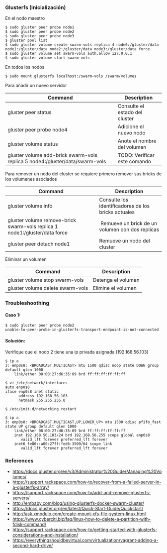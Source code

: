 ### Glusterfs (Inicialización)

En el nodo maestro
```
$ sudo gluster peer probe node1
$ sudo gluster peer probe node2
$ sudo gluster peer probe node3
$ gluster pool list
$ sudo gluster volume create swarm-vols replica 4 node0:/gluster/data node1:/gluster/data node2:/gluster/data node3:/gluster/data force
$ sudo gluster volume set swarm-vols auth.allow 127.0.0.1
$ sudo gluster volume start swarm-vols
```

En todos los nodos
```
$ sudo mount.glusterfs localhost:/swarm-vols /swarm/volumes
```

Para añadir un nuevo servidor

| Command  | Description  |
|---|---|
| gluster peer status | Consulte el estado del cluster |
| gluster peer probe node4 | Adicione el nuevo nodo |
| gluster volume status | Anote el nombre del volumen |
| gluster volume add-brick swarm-vols replica 5 node4:/gluster/data/swarm-vols | TODO: Verificar este comando |

Para remover un nodo del cluster se requiere primero remover sus bricks de los volumenes asociados

| Command  | Description  |
|---|---|
| gluster volume info | Consulte los identificadores de los bricks actuales |
| gluster volume remove-brick swarm-vols replica 1 node1:/gluster/data force | Remueve un brick de un volumen con dos replicas |
| gluster peer detach node1 | Remueve un nodo del cluster |

Eliminar un volumen

| Command  | Description  |
|---|---|
| gluster volume stop swarm-vols | Detenga el volumen |
| gluster volume delete swarm-vols | Elimine el volumen |

### Troubleshoothing

#### Caso 1:
```
$ sudo gluster peer probe node2
unable-to-peer-probe-in-glusterfs-transport-endpoint-is-not-connected
```

#### Solución:
Verifique que el nodo 2 tiene una ip privada asignada (192.168.56.103)
```
$ ip a
3: enp0s8: <BROADCAST,MULTICAST> mtu 1500 qdisc noop state DOWN group default qlen 1000
    link/ether 08:00:27:d6:35:09 brd ff:ff:ff:ff:ff:ff

$ vi /etc/network/interfaces
auto enp0s8
iface enp0s8 inet static
      address 192.168.56.103
      netmask 255.255.255.0

$ /etc/init.d/networking restart

$ ip a
3: enp0s8: <BROADCAST,MULTICAST,UP,LOWER_UP> mtu 1500 qdisc pfifo_fast state UP group default qlen 1000
    link/ether 08:00:27:d6:35:09 brd ff:ff:ff:ff:ff:ff
    inet 192.168.56.103/24 brd 192.168.56.255 scope global enp0s8
       valid_lft forever preferred_lft forever
    inet6 fe80::a00:27ff:fed6:3509/64 scope link
       valid_lft forever preferred_lft forever
```

### References
* https://docs.gluster.org/en/v3/Administrator%20Guide/Managing%20Volumes/
* https://support.rackspace.com/how-to/recover-from-a-failed-server-in-a-glusterfs-array/
* https://support.rackspace.com/how-to/add-and-remove-glusterfs-servers/
* http://embaby.com/blog/using-glusterfs-docker-swarm-cluster/
* https://docs.gluster.org/en/latest/Quick-Start-Guide/Quickstart/
* http://ask.xmodulo.com/create-mount-xfs-file-system-linux.html
* https://www.cyberciti.biz/faq/linux-how-to-delete-a-partition-with-fdisk-command/
* https://support.rackspace.com/how-to/getting-started-with-glusterfs-considerations-and-installation/
* https://everythingshouldbevirtual.com/virtualization/vagrant-adding-a-second-hard-drive/
